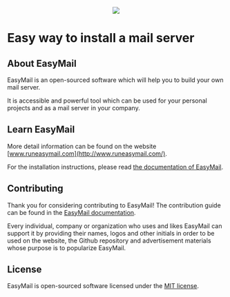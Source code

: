 <p align="center"><a href="http://www.runeasymail.com/" target="_blank"><img src="https://raw.githubusercontent.com/runeasymail/easymail/master/resources/easymail-logo.png"></a></p>

# Easy way to install a mail server

## About EasyMail
EasyMail is an open-sourced software which will help you to build your own mail server.

It is accessible and powerful tool which can be used for your personal projects and as a mail server in your company.

## Learn EasyMail
More detail information can be found on the website [www.runeasymail.com](http://www.runeasymail.com/).

For the installation instructions, please read [the documentation of EasyMail](http://www.runeasymail.com/master/installation).

## Contributing
Thank you for considering contributing to EasyMail! The contribution guide can be found in the [EasyMail documentation](http://www.runeasymail.com/master/contribution-guide).

Every individual, company or organization who uses and likes EasyMail can support it by providing their names, logos and other initials in order to be used on the website, the Github repository and advertisement materials whose purpose is to popularize EasyMail.

## License
EasyMail is open-sourced software licensed under the [MIT license](https://github.com/runeasymail/easymail/blob/master/LICENSE).
